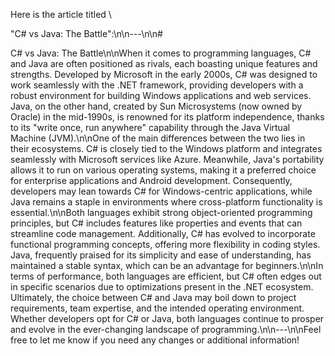 Here is the article titled \

"C# vs Java: The Battle\":\n\n---\n\n#

C# vs Java: The Battle\n\nWhen it comes to programming languages, C# and Java are often positioned as rivals, each boasting unique features and strengths. Developed by Microsoft in the early 2000s, C# was designed to work seamlessly with the .NET framework, providing developers with a robust environment for building Windows applications and web services. Java, on the other hand, created by Sun Microsystems (now owned by Oracle) in the mid-1990s, is renowned for its platform independence, thanks to its \"write once, run anywhere\" capability through the Java Virtual Machine (JVM).\n\nOne of the main differences between the two lies in their ecosystems. C# is closely tied to the Windows platform and integrates seamlessly with Microsoft services like Azure. Meanwhile, Java's portability allows it to run on various operating systems, making it a preferred choice for enterprise applications and Android development. Consequently, developers may lean towards C# for Windows-centric applications, while Java remains a staple in environments where cross-platform functionality is essential.\n\nBoth languages exhibit strong object-oriented programming principles, but C# includes features like properties and events that can streamline code management. Additionally, C# has evolved to incorporate functional programming concepts, offering more flexibility in coding styles. Java, frequently praised for its simplicity and ease of understanding, has maintained a stable syntax, which can be an advantage for beginners.\n\nIn terms of performance, both languages are efficient, but C# often edges out in specific scenarios due to optimizations present in the .NET ecosystem. Ultimately, the choice between C# and Java may boil down to project requirements, team expertise, and the intended operating environment. Whether developers opt for C# or Java, both languages continue to prosper and evolve in the ever-changing landscape of programming.\n\n---\n\nFeel free to let me know if you need any changes or additional information!